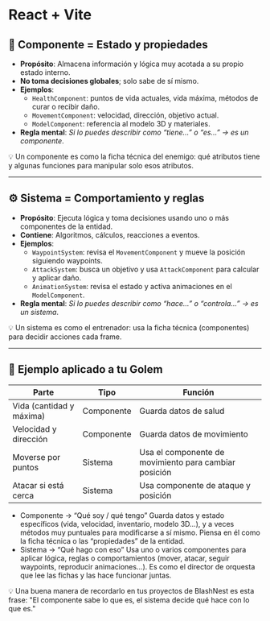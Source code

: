 # React + Vite

## 🧩 **Componente** = Estado y propiedades
- **Propósito**: Almacena información y lógica muy acotada a su propio estado interno.
- **No toma decisiones globales**; solo sabe de sí mismo.
- **Ejemplos**:
  - `HealthComponent`: puntos de vida actuales, vida máxima, métodos de curar o recibir daño.
  - `MovementComponent`: velocidad, dirección, objetivo actual.
  - `ModelComponent`: referencia al modelo 3D y materiales.
- **Regla mental**: *Si lo puedes describir como “tiene…” o “es…” → es un componente*.

💡 Un componente es como la ficha técnica del enemigo: qué atributos tiene y algunas funciones para manipular solo esos atributos.

---

## ⚙️ **Sistema** = Comportamiento y reglas
- **Propósito**: Ejecuta lógica y toma decisiones usando uno o más componentes de la entidad.
- **Contiene**: Algoritmos, cálculos, reacciones a eventos.
- **Ejemplos**:
  - `WaypointSystem`: revisa el `MovementComponent` y mueve la posición siguiendo waypoints.
  - `AttackSystem`: busca un objetivo y usa `AttackComponent` para calcular y aplicar daño.
  - `AnimationSystem`: revisa el estado y activa animaciones en el `ModelComponent`.
- **Regla mental**: *Si lo puedes describir como “hace…” o “controla…” → es un sistema*.

💡 Un sistema es como el entrenador: usa la ficha técnica (componentes) para decidir acciones cada frame.

---

## 📌 Ejemplo aplicado a tu Golem

| Parte       | Tipo        | Función |
|-------------|-------------|---------|
| Vida (cantidad y máxima) | Componente | Guarda datos de salud |
| Velocidad y dirección    | Componente | Guarda datos de movimiento |
| Moverse por puntos       | Sistema    | Usa el componente de movimiento para cambiar posición |
| Atacar si está cerca     | Sistema    | Usa componente de ataque y posición |


- Componente → “Qué soy / qué tengo”
Guarda datos y estado específicos (vida, velocidad, inventario, modelo 3D…), y a veces métodos muy puntuales para modificarse a sí mismo.
Piensa en él como la ficha técnica o las “propiedades” de la entidad.
- Sistema → “Qué hago con eso”
Usa uno o varios componentes para aplicar lógica, reglas o comportamientos (mover, atacar, seguir waypoints, reproducir animaciones…).
Es como el director de orquesta que lee las fichas y las hace funcionar juntas.

💡 Una buena manera de recordarlo en tus proyectos de BlashNest es esta frase:
"El componente sabe lo que es, el sistema decide qué hace con lo que es."


